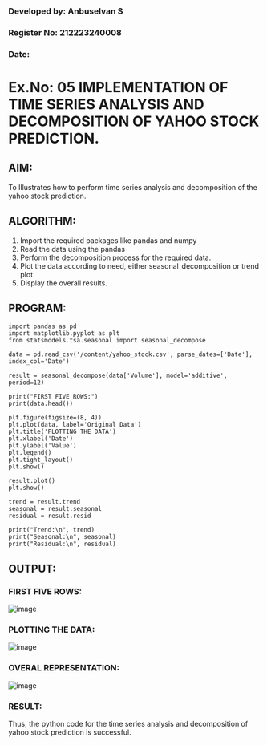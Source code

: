 ### Developed by: Anbuselvan S
### Register No: 212223240008
### Date:

# Ex.No: 05  IMPLEMENTATION OF TIME SERIES ANALYSIS AND DECOMPOSITION OF YAHOO STOCK PREDICTION.

## AIM:
To Illustrates how to perform time series analysis and decomposition of the yahoo stock prediction.

## ALGORITHM:
1. Import the required packages like pandas and numpy
2. Read the data using the pandas
3. Perform the decomposition process for the required data.
4. Plot the data according to need, either seasonal_decomposition or trend plot.
5. Display the overall results.

## PROGRAM:
```
import pandas as pd
import matplotlib.pyplot as plt
from statsmodels.tsa.seasonal import seasonal_decompose

data = pd.read_csv('/content/yahoo_stock.csv', parse_dates=['Date'], index_col='Date')

result = seasonal_decompose(data['Volume'], model='additive', period=12)  

print("FIRST FIVE ROWS:")
print(data.head())

plt.figure(figsize=(8, 4))
plt.plot(data, label='Original Data')
plt.title('PLOTTING THE DATA')
plt.xlabel('Date')
plt.ylabel('Value')
plt.legend()
plt.tight_layout()
plt.show()

result.plot()
plt.show()

trend = result.trend
seasonal = result.seasonal
residual = result.resid

print("Trend:\n", trend)
print("Seasonal:\n", seasonal)
print("Residual:\n", residual)
```

## OUTPUT:

### FIRST FIVE ROWS:
![image](https://github.com/user-attachments/assets/6b198cad-9982-460a-af69-810af7924bda)

### PLOTTING THE DATA:
![image](https://github.com/user-attachments/assets/92d28a41-fa1a-4792-a4e5-38e713686fe9)

### OVERAL REPRESENTATION:
![image](https://github.com/user-attachments/assets/96476f16-c26d-45bf-84c8-e55770547cae)

### RESULT:
Thus, the python code for the time series analysis and decomposition of yahoo stock prediction is successful.
